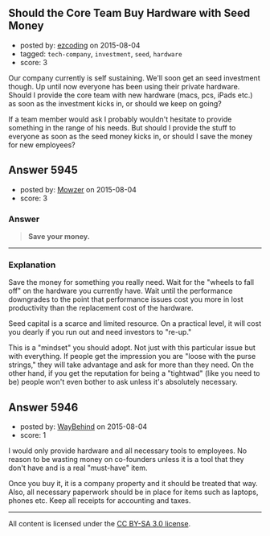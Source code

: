 ## Should the Core Team Buy Hardware with Seed Money

- posted by: [ezcoding](https://stackexchange.com/users/1173067/ezcoding) on 2015-08-04
- tagged: `tech-company`, `investment`, `seed`, `hardware`
- score: 3

<p>Our company currently is self sustaining. We'll soon get an seed investment though.
Up until now everyone has been using their private hardware. Should I provide the core team with new hardware (macs, pcs, iPads etc.) as soon as the investment kicks in, or should we keep on going?</p>

<p>If a team member would ask I probably wouldn't hesitate to provide something in the range of his needs. But should I provide the stuff to everyone as soon as the seed money kicks in, or should I save the money for new employees?</p>



## Answer 5945

- posted by: [Mowzer](https://stackexchange.com/users/1803081/mowzer) on 2015-08-04
- score: 3

<h3>Answer</h3>

<blockquote>
  <p><strong>Save your money.</strong></p>
</blockquote>

<hr>

<h3>Explanation</h3>

<p>Save the money for something you really need. Wait for the "wheels to fall off" on the hardware you currently have. Wait until the performance downgrades to the point that performance issues cost you more in lost productivity than the replacement cost of the hardware.</p>

<p>Seed capital is a scarce and limited resource. On a practical level, it will cost you dearly if you run out and need investors to "re-up."</p>

<p>This is a "mindset" you should adopt. Not just with this particular issue but with everything. If people get the impression you are "loose with the purse strings," they will take advantage and ask for more than they need. On the other hand, if you get the reputation for being a "tightwad" (like you need to be) people won't even bother to ask unless it's absolutely necessary.</p>



## Answer 5946

- posted by: [WayBehind](https://stackexchange.com/users/4133416/waybehind) on 2015-08-04
- score: 1

<p>I would only provide hardware and all necessary tools to employees. No reason to be wasting money on co-founders unless it is a tool that they don't have and is a real "must-have" item. </p>

<p>Once you buy it, it is a company property and it should be treated that way. Also, all necessary paperwork should be in place for items such as laptops, phones etc. Keep all receipts for accounting and taxes.</p>




---

All content is licensed under the [CC BY-SA 3.0 license](https://creativecommons.org/licenses/by-sa/3.0/).
